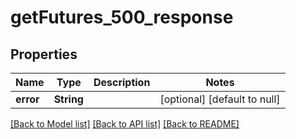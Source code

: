 # getFutures_500_response
## Properties

| Name | Type | Description | Notes |
|------------ | ------------- | ------------- | -------------|
| **error** | **String** |  | [optional] [default to null] |

[[Back to Model list]](../README.md#documentation-for-models) [[Back to API list]](../README.md#documentation-for-api-endpoints) [[Back to README]](../README.md)

